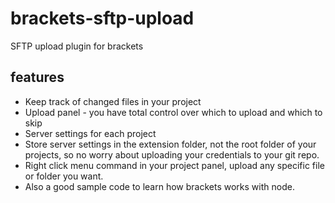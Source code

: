 brackets-sftp-upload
====================

SFTP upload plugin for brackets

## features ##


* Keep track of changed files in your project
* Upload panel - you have total control over which to upload and which to skip
* Server settings for each project
* Store server settings in the extension folder, not the root folder of your projects, so no worry about uploading your credentials to your git repo.
* Right click menu command in your project panel, upload any specific file or folder you want.  
* Also a good sample code to learn how brackets works with node.

 